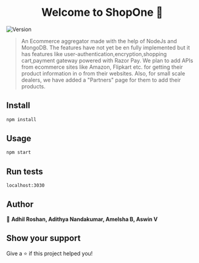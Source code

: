 <h1 align="center">Welcome to ShopOne 👋</h1>
<p>
  <img alt="Version" src="https://img.shields.io/badge/version-1.0.0-blue.svg?cacheSeconds=2592000" />
</p>

> An Ecommerce aggregator made with the help of NodeJs and MongoDB. The features have not yet be en fully implemented but it has features like user-authentication,encryption,shopping cart,payment gateway powered with Razor Pay. We plan to add APIs from ecommerce sites like Amazon, Flipkart etc. for getting their product information in o from their websites. Also, for small scale dealers, we have added a &#34;Partners&#34; page for them to add their products.

## Install

```sh
npm install
```

## Usage

```sh
npm start
```

## Run tests

```sh
localhost:3030
```

## Author

👤 **Adhil Roshan, Adithya Nandakumar, Amelsha B, Aswin V**


## Show your support

Give a ⭐️ if this project helped you!

